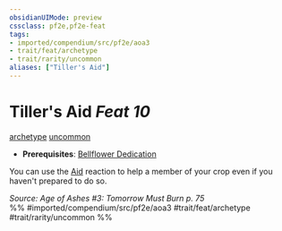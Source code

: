 ```yaml
---
obsidianUIMode: preview
cssclass: pf2e,pf2e-feat
tags:
- imported/compendium/src/pf2e/aoa3
- trait/feat/archetype
- trait/rarity/uncommon
aliases: ["Tiller's Aid"]
---
```

# Tiller's Aid  *Feat 10*  
[archetype](archetype.md)  [uncommon](uncommon.md)  

- **Prerequisites**: [Bellflower Dedication](bellflower-dedication-aoa3.md)

You can use the [Aid](aid.md) reaction to help a member of your crop even if you haven't prepared to do so.

*Source: Age of Ashes #3: Tomorrow Must Burn p. 75*  
%% #imported/compendium/src/pf2e/aoa3 #trait/feat/archetype #trait/rarity/uncommon %%